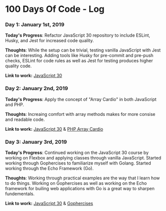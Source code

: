 # 100 Days Of Code - Log

### Day 1: January 1st, 2019

**Today's Progress**: Refactor JavaScript 30 repository to include ESLint, Husky, and Jest for increased code quality.

**Thoughts**: While the setup can be trivial, testing vanilla JavaScript with Jest can be interesting. Adding tools like Husky for pre-commit and pre-push checks, ESLint for code rules as well as Jest for testing produces higher quality code.

**Link to work:** [JavaScript 30](https://github.com/burrelle/javascript-30)

### Day 2: January 2nd, 2019

**Today's Progress**: Apply the concept of "Array Cardio" in both JavaScript and PHP.

**Thoughts**: Increaing comfort with array methods makes for more consise and readable code.

**Link to work:** [JavaScript 30](https://github.com/burrelle/javascript-30) &
[PHP Array Cardio](https://github.com/burrelle/php-array-cardio)

### Day 3: January 3rd, 2019

**Today's Progress**: Continued working on the JavaScript 30 course by working on Flexbox and applying classes through vanilla JavaScript. Started working through Gophercises to familiarize myself with Golang. Started working through the Echo Framework (Go).

**Thoughts**: Working through practical examples are the way that I learn how to do things. Working on Gophercises as well as working on the Echo framework for builing web applications with Go is a great way to sharpen fundementals.

**Link to work:** [JavaScript 30](https://github.com/burrelle/javascript-30) &
[Gophercises](https://github.com/burrelle/gophercises)
